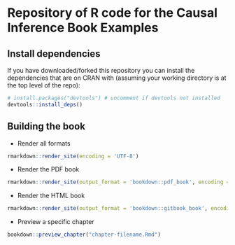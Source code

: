# Repository of R code for the Causal Inference Book Examples

## Install dependencies
If you have downloaded/forked this repository you can install the dependencies that are on CRAN with (assuming your working directory is at the top level of the repo):
```r
# install.packages("devtools") # uncomment if devtools not installed
devtools::install_deps()
```

## Building the book

- Render all formats
```r
rmarkdown::render_site(encoding = 'UTF-8')
```

- Render the PDF book
``` r
rmarkdown::render_site(output_format = 'bookdown::pdf_book', encoding = 'UTF-8')
```

- Render the HTML book
``` r
rmarkdown::render_site(output_format = 'bookdown::gitbook_book', encoding = 'UTF-8')
```

- Preview a specific chapter
``` r
bookdown::preview_chapter("chapter-filename.Rmd")
```